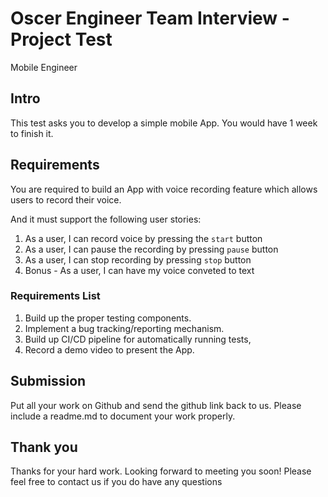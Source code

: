 # Oscer Engineer Team Interview - Project Test 
Mobile Engineer
 
## Intro

This test asks you to develop a simple mobile App. You would have 1 week to finish it.
 

## Requirements

You are required to build an App with voice recording feature which allows users to record their voice. 

And it must support the following user stories:

1. As a user, I can record voice by pressing the `start` button
2. As a user, I can pause the recording by pressing `pause` button
3. As a user, I can stop recording by pressing `stop` button
4. Bonus - As a user, I can have my voice conveted to text

### Requirements List

1. Build up the proper testing components.
2. Implement a bug tracking/reporting mechanism.
3. Build up CI/CD pipeline for automatically running tests,
4. Record a demo video to present the App.

## Submission

Put all your work on Github and send the github link back to us. Please include a readme.md to document your work properly.

## Thank you
Thanks for your hard work. Looking forward to meeting you soon! Please feel free to contact us if you do have any questions